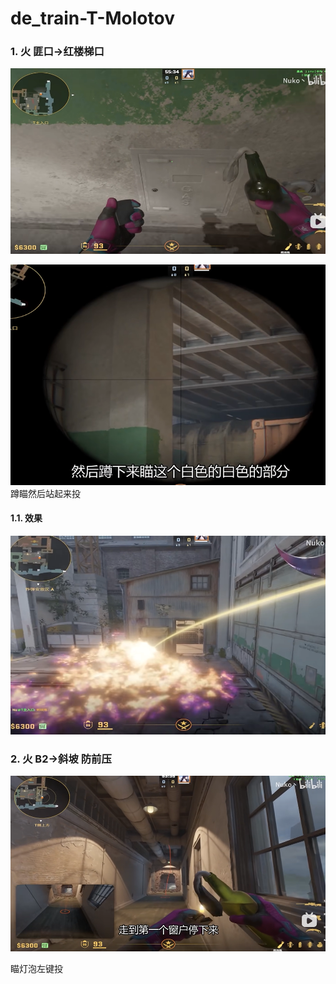 # de_train-T-Molotov
### 1. 火 匪口->红楼梯口 
![alt text](../../assets/de_train/image-13.png)

![alt text](../../assets/de_train/image-14.png)
蹲瞄然后站起来投

#### 1.1. 效果

![alt text](../../assets/de_train/image-15.png)

### 2. 火 B2->斜坡 防前压

![alt text](../../assets/de_train/image-18.png)

瞄灯泡左键投
